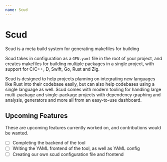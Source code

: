 ```yaml
---
name: Scud
---
```


# Scud

Scud is a meta build system for generating makefiles for building

Scud takes in configuration as a `GEN.yaml` file in the root of your project, and creates makefiles for building multiple packages in a single project, with support for C/C++, D, Swift, Go, Rust and Zig.

Scud is designed to help projects planning on integrating new languages like Rust into their codebase easily, but can also help codebases using a single language as well. Scud comes with modern tooling for handling large multi-package and single-package projects with dependency graphing and analysis, generators and more all from an easy-to-use dashboard.

## Upcoming Features

These are upcoming features currently worked on, and contributions would be wanted.

- [ ] Completing the backend of the tool
- [ ] Writing the YAML frontend of the tool, as well as YAML config
- [ ] Creating our own scud configuration file and frontend
